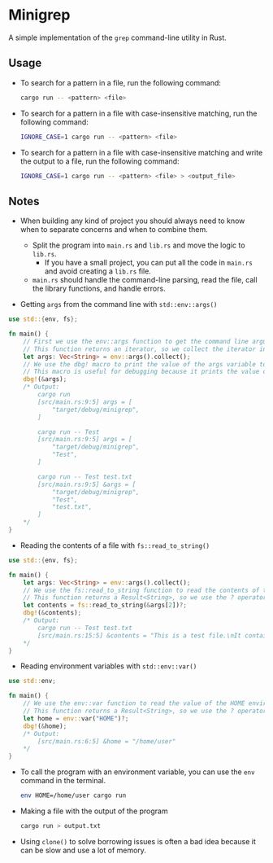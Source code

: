 # Minigrep

A simple implementation of the `grep` command-line utility in Rust.

## Usage

- To search for a pattern in a file, run the following command:
  ```sh
  cargo run -- <pattern> <file>
  ```
- To search for a pattern in a file with case-insensitive matching, run the following command:

  ```sh
  IGNORE_CASE=1 cargo run -- <pattern> <file>
  ```

- To search for a pattern in a file with case-insensitive matching and write the output to a file, run the following command:
  ```sh
  IGNORE_CASE=1 cargo run -- <pattern> <file> > <output_file>
  ```

## Notes

- When building any kind of project you should always need to know when to separate concerns and when to combine them.

  - Split the program into `main.rs` and `lib.rs` and move the logic to `lib.rs`.
    - If you have a small project, you can put all the code in `main.rs` and avoid creating a `lib.rs` file.
  - `main.rs` should handle the command-line parsing, read the file, call the library functions, and handle errors.

- Getting `args` from the command line with `std::env::args()`

```rust
use std::{env, fs};

fn main() {
    // First we use the env::args function to get the command line arguments that were passed to the program.
    // This function returns an iterator, so we collect the iterator into a vector so we can access the values.
    let args: Vec<String> = env::args().collect();
    // We use the dbg! macro to print the value of the args variable to the console.
    // This macro is useful for debugging because it prints the value of the variable along with the file and line number where it was called.
    dbg!(&args);
    /* Output:
        cargo run
        [src/main.rs:9:5] args = [
            "target/debug/minigrep",
        ]

        cargo run -- Test
        [src/main.rs:9:5] args = [
            "target/debug/minigrep",
            "Test",
        ]

        cargo run -- Test test.txt
        [src/main.rs:9:5] &args = [
            "target/debug/minigrep",
            "Test",
            "test.txt",
        ]
    */
}
```

- Reading the contents of a file with `fs::read_to_string()`

```rust
use std::{env, fs};

fn main() {
    let args: Vec<String> = env::args().collect();
    // We use the fs::read_to_string function to read the contents of the file specified in the command line arguments.
    // This function returns a Result<String>, so we use the ? operator to handle any errors that may occur.
    let contents = fs::read_to_string(&args[2])?;
    dbg!(&contents);
    /* Output:
        cargo run -- Test test.txt
        [src/main.rs:15:5] &contents = "This is a test file.\nIt contains some text.\n"
    */
}
```

- Reading environment variables with `std::env::var()`

```rust
use std::env;

fn main() {
    // We use the env::var function to read the value of the HOME environment variable.
    // This function returns a Result<String>, so we use the ? operator to handle any errors that may occur.
    let home = env::var("HOME")?;
    dbg!(&home);
    /* Output:
        [src/main.rs:6:5] &home = "/home/user"
    */
}
```

- To call the program with an environment variable, you can use the `env` command in the terminal.

  ```sh
  env HOME=/home/user cargo run
  ```

- Making a file with the output of the program

  ```sh
  cargo run > output.txt
  ```

- Using `clone()` to solve borrowing issues is often a bad idea because it can be slow and use a lot of memory.
